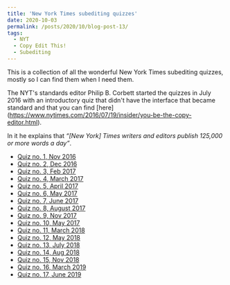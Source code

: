 ```yaml
---
title: 'New York Times subediting quizzes'
date: 2020-10-03
permalink: /posts/2020/10/blog-post-13/
tags:
  - NYT
  - Copy Edit This!
  - Subediting
---
```


This is a collection of all the wonderful New York Times subediting quizzes, mostly so I can find them when I need them.

The NYT's standards editor Philip B. Corbett started the quizzes in July 2016 with an introductory quiz that didn't have the interface that became standard and that you can find [here] (https://www.nytimes.com/2016/07/19/insider/you-be-the-copy-editor.html).

In it he explains that *“[New York] Times writers and editors publish 125,000 or more words a day”*.


- [Quiz no. 1, Nov 2016](https://www.nytimes.com/interactive/2016/11/11/insider/copy-edit-this-quiz.html)
- [Quiz no. 2, Dec 2016](https://www.nytimes.com/interactive/2016/12/12/insider/copy-edit-this-quiz-2.html)
- [Quiz no. 3, Feb 2017](https://www.nytimes.com/interactive/2017/02/02/insider/copy-edit-this-quiz-3.html)
- [Quiz no. 4, March 2017](https://www.nytimes.com/interactive/2017/03/10/insider/copy-edit-this-quiz-4.html)
- [Quiz no. 5, April 2017](https://www.nytimes.com/interactive/2017/04/17/insider/copy-edit-this-quiz-5.html)
- [Quiz no. 6, May 2017](https://www.nytimes.com/interactive/2017/05/19/insider/00copyeditquiz6.html)
- [Quiz no. 7, June 2017](https://www.nytimes.com/interactive/2017/06/27/insider/copy-edit-this-quiz-7.html)
- [Quiz no. 8, August 2017](https://www.nytimes.com/interactive/2017/08/17/insider/copy-edit-this-quiz-8.html)
- [Quiz no. 9, Nov 2017](https://www.nytimes.com/interactive/2017/11/15/insider/copy-edit-this-quiz-9.html)
- [Quiz no. 10, May 2017](https://www.nytimes.com/interactive/2018/01/25/insider/copy-edit-this-quiz-10.html)
- [Quiz no. 11, March 2018](https://www.nytimes.com/interactive/2018/03/16/insider/copy-edit-this-quiz-11.html)
- [Quiz no. 12, May 2018](https://www.nytimes.com/interactive/2018/05/10/insider/copy-edit-this-quiz-12.html)
- [Quiz no. 13, July 2018](https://www.nytimes.com/interactive/2018/07/10/insider/copy-edit-this-quiz-13.html)
- [Quiz no. 14, Aug 2018](https://www.nytimes.com/interactive/2018/08/14/insider/copy-edit-this-quiz-14.html)
- [Quiz no. 15, Nov 2018](https://www.nytimes.com/interactive/2018/11/02/insider/copy-edit-this-quiz-15.html)
- [Quiz no. 16, March 2019](https://www.nytimes.com/interactive/2019/03/01/insider/copy-edit-this-16.html)
- [Quiz no. 17, June 2019](https://www.nytimes.com/interactive/2019/06/26/insider/copy-edit-this-17.html)
